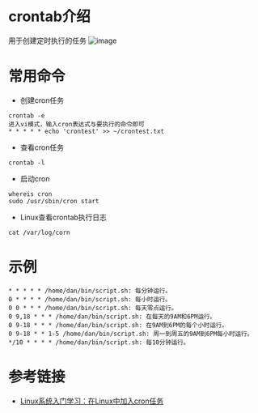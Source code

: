 # crontab介绍
用于创建定时执行的任务
![image](https://www.linuxidc.com/upload/2015_02/150223094058673.jpg)

# 常用命令
- 创建cron任务
```
crontab -e
进入vi模式，输入cron表达式与要执行的命令即可
* * * * * echo 'crontest' >> ~/crontest.txt
```
- 查看cron任务
```
crontab -l
```
- 启动cron
```
whereis cron
sudo /usr/sbin/cron start
```
- Linux查看crontab执行日志
```
cat /var/log/corn
```

# 示例
```
* * * * * /home/dan/bin/script.sh: 每分钟运行。
0 * * * * /home/dan/bin/script.sh: 每小时运行。
0 0 * * * /home/dan/bin/script.sh: 每天零点运行。
0 9,18 * * * /home/dan/bin/script.sh: 在每天的9AM和6PM运行。
0 9-18 * * * /home/dan/bin/script.sh: 在9AM到6PM的每个小时运行。
0 9-18 * * 1-5 /home/dan/bin/script.sh: 周一到周五的9AM到6PM每小时运行。
*/10 * * * * /home/dan/bin/script.sh: 每10分钟运行。
```

# 参考链接
- [Linux系统入门学习：在Linux中加入cron任务](https://www.linuxidc.com/Linux/2015-02/113836.htm)



